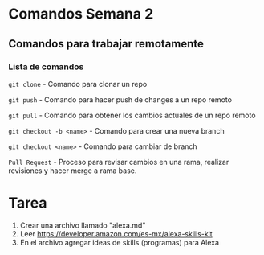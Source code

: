 # Comandos Semana 2
## Comandos para trabajar remotamente
### Lista de comandos

`git clone` - Comando para clonar un repo

`git push` - Comando para hacer push de changes a un repo remoto

`git pull` - Comando para obtener los cambios actuales de un repo remoto

`git checkout -b <name>` - Comando para crear una nueva branch

`git checkout <name>` - Comando para cambiar de branch

`Pull Request` - Proceso para revisar cambios en una rama, realizar revisiones y hacer merge a rama base.

# Tarea

1. Crear una archivo llamado "alexa.md"
2. Leer https://developer.amazon.com/es-mx/alexa-skills-kit
3. En el archivo agregar ideas de skills (programas) para Alexa